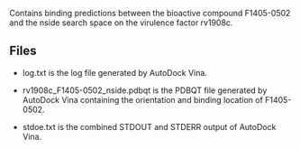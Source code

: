 Contains binding predictions between the bioactive compound F1405-0502 and the nside search space on the virulence factor rv1908c.

## Files

- log.txt is the log file generated by AutoDock Vina.

- rv1908c_F1405-0502_nside.pdbqt is the PDBQT file generated by AutoDock Vina containing the orientation and binding location of F1405-0502.

- stdoe.txt is the combined STDOUT and STDERR output of AutoDock Vina.

